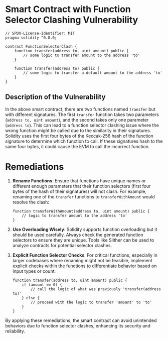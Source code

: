 # Smart Contract with Function Selector Clashing Vulnerability

```solidity
// SPDX-License-Identifier: MIT
pragma solidity ^0.8.0;

contract FunctionSelectorClash {
    function transfer(address to, uint amount) public {
        // some logic to transfer amount to the address 'to'
    }

    function transfer(address to) public {
        // some logic to transfer a default amount to the address 'to'
    }
}
```

## Description of the Vulnerability
In the above smart contract, there are two functions named `transfer` but with different signatures. The first `transfer` function takes two parameters (`address to, uint amount`), and the second takes only one parameter (`address to`). This can lead to a function selector clashing issue where the wrong function might be called due to the similarity in their signatures. Solidity uses the first four bytes of the Keccak-256 hash of the function signature to determine which function to call. If these signatures hash to the same four bytes, it could cause the EVM to call the incorrect function.

# Remediations

1. **Rename Functions**: Ensure that functions have unique names or different enough parameters that their function selectors (first four bytes of the hash of their signatures) will not clash. For example, renaming one of the `transfer` functions to `transferWithAmount` would resolve the clash:

    ```solidity
    function transferWithAmount(address to, uint amount) public {
        // logic to transfer amount to the address 'to'
    }
    ```

2. **Use Overloading Wisely**: Solidity supports function overloading but it should be used carefully. Always check the generated function selectors to ensure they are unique. Tools like Slither can be used to analyze contracts for potential selector clashes.

3. **Explicit Function Selector Checks**: For critical functions, especially in larger codebases where renaming might not be feasible, implement explicit checks within the functions to differentiate behavior based on input types or count:

    ```solidity
    function transfer(address to, uint amount) public {
        if (amount == 0) {
            // call the logic of what was previously 'transfer(address to)'
        } else {
            // proceed with the logic to transfer 'amount' to 'to'
        }
    }
    ```

By applying these remediations, the smart contract can avoid unintended behaviors due to function selector clashes, enhancing its security and reliability.
